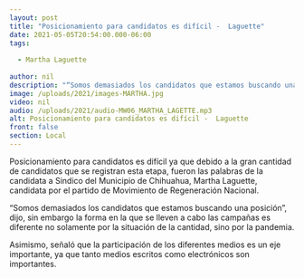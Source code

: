 ```yaml
---
layout: post
title: "Posicionamiento para candidatos es difícil -  Laguette"
date: 2021-05-05T20:54:00.000-06:00
tags:
  
  - Martha Laguette
  
author: nil
description: "“Somos demasiados los candidatos que estamos buscando una posición”, dijo."
image: /uploads/2021/images-MARTHA.jpg
video: nil
audio: /uploads/2021/audio-MW06_MARTHA_LAGETTE.mp3
alt: Posicionamiento para candidatos es difícil -  Laguette
front: false
section: Local
---
```


Posicionamiento para candidatos es difícil ya que debido a la gran cantidad de candidatos que se registran esta etapa, fueron las palabras de la candidata a Sindico del Municipio de Chihuahua, Martha Laguette, candidata por el partido de Movimiento de Regeneración Nacional.

“Somos demasiados los candidatos que estamos buscando una posición”, dijo, sin embargo la forma en la que se lleven a cabo las campañas es diferente no solamente por la situación de la cantidad, sino por la pandemia.

Asimismo, señaló que la participación de los diferentes medios es un eje importante, ya que tanto medios escritos como electrónicos son importantes.
